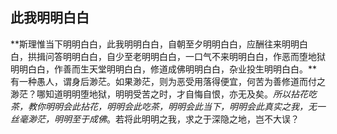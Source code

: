 ## 此我明明白白

**斯理惟当下明明白白，此我明明白白，自朝至夕明明白白，应酬往来明明白白，拱揖问答明明白白，自少至老明明白白，一口气不来明明白白，作恶而堕地狱明明白白，作善而生天堂明明白白，修道成佛明明白白，杂业投生明明白白。**有一种愚人，谓身后渺茫。如果渺茫，则为恶受用落得便宜，何苦为善修道而付之渺茫？哪知道明明堕地狱，明明受苦之时，才自悔自恨，亦无及矣。*所以拈花吃茶，教你明明会此拈花，明明会此吃茶，明明会此当下，明明会此真实之我，无一丝毫渺茫，明明至于成佛*。若将此明明之我，求之于深隐之地，岂不大误？
